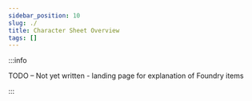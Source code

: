 ```yaml
---
sidebar_position: 10
slug: ./
title: Character Sheet Overview
tags: []
---
```


:::info

TODO – Not yet written - landing page for explanation of Foundry items

:::
